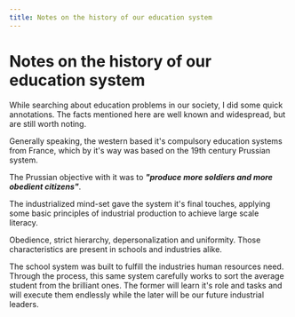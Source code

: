 ```yaml
---
title: Notes on the history of our education system
---
```


# Notes on the history of our education system

While searching about education problems in our society, I did some quick annotations. The facts mentioned here are well known and widespread, but are still worth noting.  

Generally speaking, the western based it's compulsory education systems from France, which by it's way was based on the 19th century Prussian system.

The Prussian objective with it was to ***"produce more soldiers and more obedient citizens"***.


The industrialized mind-set gave the system it's final touches, applying some basic principles of industrial production to achieve large scale literacy.

Obedience, strict hierarchy, depersonalization and uniformity. Those characteristics are present in schools and industries alike.

The school system was built to fulfill the industries human resources need. Through the process, this same system carefully works to sort the average student from the brilliant ones. The former will learn it's role and tasks and will execute them endlessly while the later will be our future industrial leaders.
